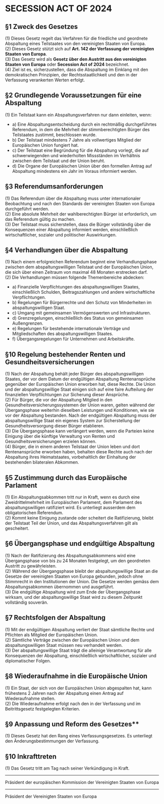 # SECESSION ACT OF 2024

## §1 Zweck des Gesetzes
(1) Dieses Gesetz regelt das Verfahren für die friedliche und geordnete Abspaltung eines Teilstaates von den vereinigten Staaten von Europa.  
(2) Dieses Gesetz stützt sich auf **Art. 142 der Verfassung der vereinigten Staaten von Europa**.  
(3) Das Gesetz wird als **Gesetz über den Austritt aus den vereinigten Staaten von Europa** oder **Secession Act of 2024** bezeichnet.  
(4) Ziel ist es, sicherzustellen, dass die Abspaltung im Einklang mit den demokratischen Prinzipien, der Rechtsstaatlichkeit und den in der Verfassung verankerten Werten erfolgt.  

## §2 Grundlegende Voraussetzungen für eine Abspaltung
(1) Ein Teilstaat kann ein Abspaltungsverfahren nur dann einleiten, wenn:  
* a) Eine Abspaltungsentscheidung durch ein rechtmäßig durchgeführtes Referendum, in dem die Mehrheit der stimmberechtigten Bürger des Teilstaates zustimmt, beschlossen wurde.
* b) Der Teilstaat mindestens 7 Jahre als vollwertiges Mitglied der Europäischen Union fungiert hat.
* c) Der Teilstaat eine Begründung für die Abspaltung vorlegt, die auf schwerwiegenden und wiederholten Missständen im Verhältnis zwischen dem Teilstaat und der Union beruht.
* d) Die Organe der Europäischen Union über den formellen Antrag auf Abspaltung mindestens ein Jahr im Voraus informiert werden.

## §3 Referendumsanforderungen
(1) Das Referendum über die Abspaltung muss unter internationaler Beobachtung und nach den Standards der vereinigten Staaten von Europa durchgeführt werden.  
(2) Eine absolute Mehrheit der wahlberechtigten Bürger ist erforderlich, um das Referendum gültig zu machen.  
(3) Der Teilstaat muss sicherstellen, dass die Bürger vollständig über die Konsequenzen einer Abspaltung informiert werden, einschließlich wirtschaftlicher, sozialer und politischer Auswirkungen.  

## §4 Verhandlungen über die Abspaltung
(1) Nach einem erfolgreichen Referendum beginnt eine Verhandlungsphase zwischen dem abspaltungswilligen Teilstaat und der Europäischen Union, die sich über einen Zeitraum von maximal 48 Monaten erstrecken darf.  
(2) Die Verhandlungen müssen folgende Themenbereiche abdecken:  
* a) Finanzielle Verpflichtungen des abspaltungswilligen Staates, einschließlich Schulden, Beitragszahlungen und andere wirtschaftliche Verpflichtungen.
* b) Regelungen für Bürgerrechte und den Schutz von Minderheiten im abspaltungswilligen Staat.
* c) Umgang mit gemeinsamen Vermögenswerten und Infrastrukturen.
* d) Grenzregelungen, einschließlich des Status von gemeinsamen Außengrenzen.
* e) Regelungen für bestehende internationale Verträge und Mitgliedschaften des abspaltungswilligen Staates.
* f) Übergangsregelungen für Unternehmen und Arbeitskräfte.

## §10 Regelung bestehender Renten und Gesundheitsversicherungen
(1) Nach der Abspaltung behält jeder Bürger des abspaltungswilligen Staates, der vor dem Datum der endgültigen Abspaltung Rentenansprüche gegenüber der Europäischen Union erworben hat, diese Rechte. Die Union und der abspaltungswillige Staat einigen sich auf eine faire Aufteilung der finanziellen Verpflichtungen zur Sicherung dieser Ansprüche.  
(2) Für Bürger, die vor der Abspaltung Mitglied in den Gesundheitsversicherungssystemen der Union waren, gelten während der Übergangsphase weiterhin dieselben Leistungen und Konditionen, wie sie vor der Abspaltung bestanden. Nach der endgültigen Abspaltung muss der abspaltungswillige Staat ein eigenes System zur Sicherstellung der Gesundheitsversorgung dieser Bürger etablieren.  
(3) Die Übergangsphase kann verlängert werden, wenn die Parteien keine Einigung über die künftige Verwaltung von Renten und Gesundheitsversicherungen erzielen können.  
(4) Bürger, die in einem anderen Teilstaat der Union leben und dort Rentenansprüche erworben haben, behalten diese Rechte auch nach der Abspaltung ihres Heimatstaates, vorbehaltlich der Einhaltung der bestehenden bilateralen Abkommen.  

## §5 Zustimmung durch das Europäische Parlament
(1) Ein Abspaltungsabkommen tritt nur in Kraft, wenn es durch eine Zweidrittelmehrheit im Europäischen Parlament, dem Parlament des abspaltungswilligen ratifiziert wird. Es unterliegt ausserdem dem obligatorischen Referendum.  
(2) Kommt keine Einigung zustande oder scheitert die Ratifizierung, bleibt der Teilstaat Teil der Union, und das Abspaltungsverfahren gilt als gescheitert.  

## §6 Übergangsphase und endgültige Abspaltung
(1) Nach der Ratifizierung des Abspaltungsabkommens wird eine Übergangsphase von bis zu 24 Monaten festgelegt, um den geordneten Austritt zu gewährleisten.  
(2) Während der Übergangsphase bleibt der abspaltungswillige Staat an die Gesetze der vereinigten Staaten von Europa  gebunden, jedoch ohne Stimmrecht in den Institutionen der Union. Die Gesetze werden gemäss dem Abspaltungsabkommen übernommen und ausgeführt.  
(3) Die endgültige Abspaltung wird zum Ende der Übergangsphase wirksam, und der abspaltungswillige Staat wird zu diesem Zeitpunkt vollständig souverän.  

## §7 Rechtsfolgen der Abspaltung
(1) Mit der endgültigen Abspaltung verliert der Staat sämtliche Rechte und Pflichten als Mitglied der Europäischen Union.  
(2) Sämtliche Verträge zwischen der Europäischen Union und dem abspaltungswilligen Staat müssen neu verhandelt werden.  
(3) Der abspaltungswillige Staat trägt die alleinige Verantwortung für alle Konsequenzen der Abspaltung, einschließlich wirtschaftlicher, sozialer und diplomatischer Folgen.  

## §8 Wiederaufnahme in die Europäische Union
(1) Ein Staat, der sich von der Europäischen Union abgespalten hat, kann frühestens 2 Jahren nach der Abspaltung einen Antrag auf Wiederaufnahme stellen.  
(2) Die Wiederaufnahme erfolgt nach den in der Verfassung und im Beitrittsgesetz festgelegten Kriterien.  


## §9 Anpassung und Reform des Gesetzes**
(1) Dieses Gesetz hat den Rang eines Verfassungsgesetzes. Es unterliegt den Änderungsbestimmungen der Verfassung.  

## §10 Inkrafttreten
(1) Das Gesetz tritt am Tag nach seiner Verkündigung in Kraft.  

_________________________________  
Präsident der europäischen Kommission der Vereinigten Staaten von Europa  


_________________________________  
Präsident der Vereinigten Staaten von Europa  
